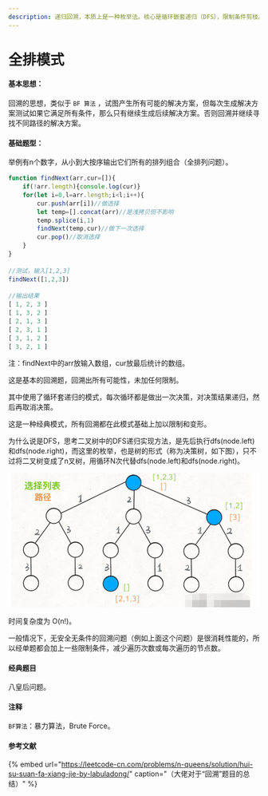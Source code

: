 ```yaml
---
description: 递归回溯，本质上是一种枚举法。核心是循环嵌套递归（DFS），限制条件剪枝。
---
```


# 全排模式

#### 基本思想：

回溯的思想，类似于 `BF 算法` ，试图产生所有可能的解决方案，但每次生成解决方案测试如果它满足所有条件，那么只有继续生成后续解决方案。否则回溯并继续寻找不同路径的解决方案。

#### 基础题型：

举例有n个数字，从小到大按序输出它们所有的排列组合（全排列问题）。

```javascript
function findNext(arr,cur=[]){
    if(!arr.length){console.log(cur)}
    for(let i=0,l=arr.length;i<l;i++){
        cur.push(arr[i])//做选择
        let temp=[].concat(arr)//是浅拷贝但不影响
        temp.splice(i,1)
        findNext(temp,cur)//做下一次选择
        cur.pop()//取消选择
    }
}

//测试，输入[1,2,3]
findNext([1,2,3])

//输出结果
[ 1, 2, 3 ]
[ 1, 3, 2 ]
[ 2, 1, 3 ]
[ 2, 3, 1 ]
[ 3, 1, 2 ]
[ 3, 2, 1 ]
```

注：findNext中的arr放输入数组，cur放最后统计的数组。

这是基本的回溯题，回溯出所有可能性，未加任何限制。

其中使用了循环套递归的模式，每次循环都是做出一次决策，对决策结果递归，然后再取消决策。

这是一种经典模式，所有回溯都在此模式基础上加以限制和变形。

为什么说是DFS，思考二叉树中的DFS递归实现方法，是先后执行dfs\(node.left\)和dfs\(node.right\)，而这里的枚举，也是树的形式（称为决策树，如下图），只不过将二叉树变成了n叉树，用循环N次代替dfs\(node.left\)和dfs\(node.right\)。

![n=3&#x65F6;&#x7684;&#x679A;&#x4E3E;&#x6811;](../../.gitbook/assets/tu-pian-%20%281%29.png)

时间复杂度为 O\(n!\)。

一般情况下，无安全无条件的回溯问题（例如上面这个问题）是很消耗性能的，所以经单题都会加上一些限制条件，减少遍历次数或每次遍历的节点数。

#### 经典题目

八皇后问题。

#### 注释

`BF算法`：暴力算法，Brute Force。

#### 参考文献

{% embed url="https://leetcode-cn.com/problems/n-queens/solution/hui-su-suan-fa-xiang-jie-by-labuladong/" caption="（大佬对于“回溯”题目的总结）" %}




